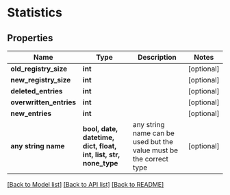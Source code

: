 # Statistics


## Properties
Name | Type | Description | Notes
------------ | ------------- | ------------- | -------------
**old_registry_size** | **int** |  | [optional] 
**new_registry_size** | **int** |  | [optional] 
**deleted_entries** | **int** |  | [optional] 
**overwritten_entries** | **int** |  | [optional] 
**new_entries** | **int** |  | [optional] 
**any string name** | **bool, date, datetime, dict, float, int, list, str, none_type** | any string name can be used but the value must be the correct type | [optional]

[[Back to Model list]](../README.md#documentation-for-models) [[Back to API list]](../README.md#documentation-for-api-endpoints) [[Back to README]](../README.md)


